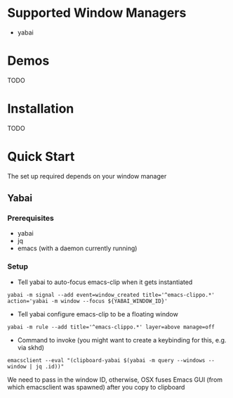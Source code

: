# Supported Window Managers
- yabai

# Demos
TODO

# Installation
TODO

# Quick Start
The set up required depends on your window manager

## Yabai

### Prerequisites
- yabai
- jq
- emacs (with a daemon currently running)

### Setup
- Tell yabai to auto-focus emacs-clip when it gets instantiated
```shell
yabai -m signal --add event=window_created title='^emacs-clippo.*' action='yabai -m window --focus ${YABAI_WINDOW_ID}'
```

- Tell yabai configure emacs-clip to be a floating window
``` shell
yabai -m rule --add title='^emacs-clippo.*' layer=above manage=off
```

- Command to invoke (you might want to create a keybinding for this, e.g. via skhd)
``` shell
emacsclient --eval "(clipboard-yabai $(yabai -m query --windows --window | jq .id))"
```
We need to pass in the window ID, otherwise, OSX fuses Emacs GUI (from which emacsclient was spawned) after you copy to clipboard
